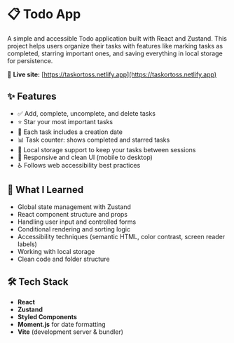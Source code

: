 # 📋 Todo App

A simple and accessible Todo application built with React and Zustand. This project helps users organize their tasks with features like marking tasks as completed, starring important ones, and saving everything in local storage for persistence.

🔗 **Live site:** [https://taskortoss.netlify.app](https://taskortoss.netlify.app)

## ✨ Features

- ✅ Add, complete, uncomplete, and delete tasks  
- ⭐ Star your most important tasks 
- 📅 Each task includes a creation date  
- 📊 Task counter: shows completed and starred tasks  
- 💾 Local storage support to keep your tasks between sessions  
- 🎨 Responsive and clean UI (mobile to desktop)  
- ♿ Follows web accessibility best practices  

## 🧠 What I Learned

- Global state management with Zustand  
- React component structure and props  
- Handling user input and controlled forms  
- Conditional rendering and sorting logic  
- Accessibility techniques (semantic HTML, color contrast, screen reader labels)  
- Working with local storage  
- Clean code and folder structure  

## 🛠️ Tech Stack

- **React**
- **Zustand**
- **Styled Components**
- **Moment.js** for date formatting
- **Vite** (development server & bundler)


